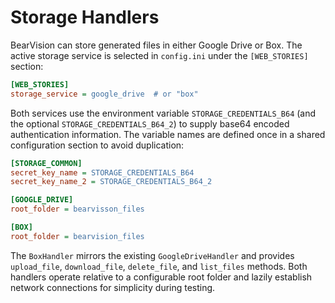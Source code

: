 # Storage Handlers

BearVision can store generated files in either Google Drive or Box. The active
storage service is selected in `config.ini` under the `[WEB_STORIES]` section:

```ini
[WEB_STORIES]
storage_service = google_drive  # or "box"
```

Both services use the environment variable `STORAGE_CREDENTIALS_B64` (and the
optional `STORAGE_CREDENTIALS_B64_2`) to supply base64 encoded authentication
information. The variable names are defined once in a shared configuration
section to avoid duplication:

```ini
[STORAGE_COMMON]
secret_key_name = STORAGE_CREDENTIALS_B64
secret_key_name_2 = STORAGE_CREDENTIALS_B64_2

[GOOGLE_DRIVE]
root_folder = bearvisson_files

[BOX]
root_folder = bearvision_files
```

The `BoxHandler` mirrors the existing `GoogleDriveHandler` and provides
`upload_file`, `download_file`, `delete_file`, and `list_files` methods. Both
handlers operate relative to a configurable root folder and lazily establish
network connections for simplicity during testing.
